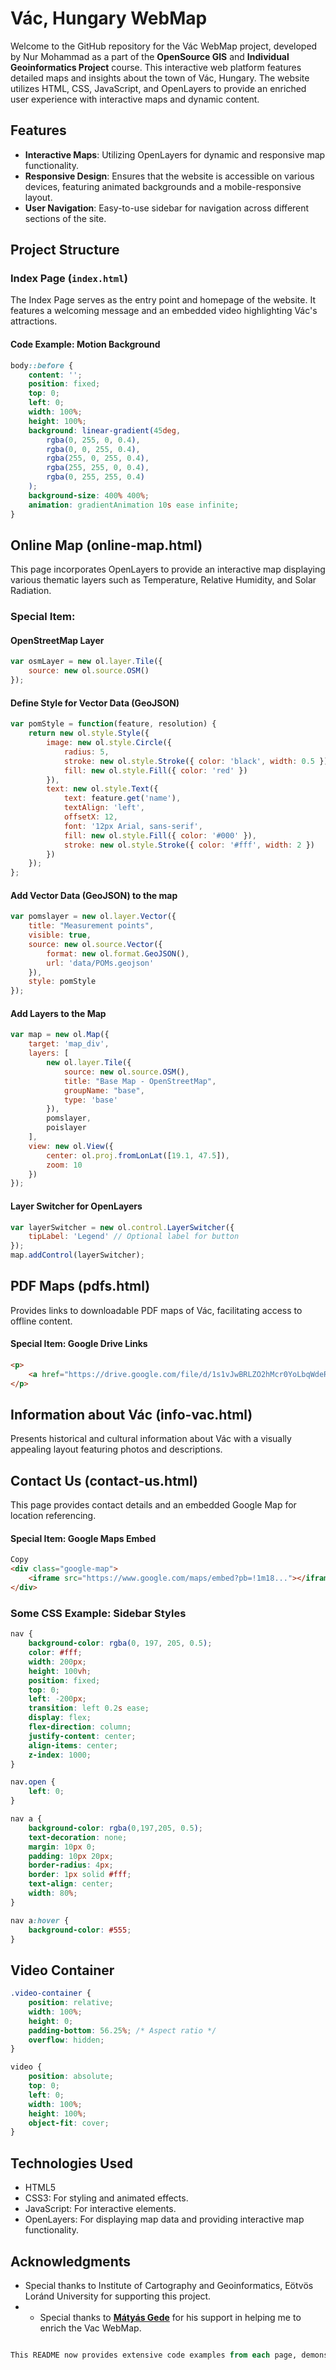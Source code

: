 # Vác, Hungary WebMap

Welcome to the GitHub repository for the Vác WebMap project, developed by Nur Mohammad as a part of the **OpenSource GIS** and **Individual Geoinformatics Project** course. This interactive web platform features detailed maps and insights about the town of Vác, Hungary. The website utilizes HTML, CSS, JavaScript, and OpenLayers to provide an enriched user experience with interactive maps and dynamic content.

## Features

- **Interactive Maps**: Utilizing OpenLayers for dynamic and responsive map functionality.
- **Responsive Design**: Ensures that the website is accessible on various devices, featuring animated backgrounds and a mobile-responsive layout.
- **User Navigation**: Easy-to-use sidebar for navigation across different sections of the site.

## Project Structure

### Index Page (`index.html`)

The Index Page serves as the entry point and homepage of the website. It features a welcoming message and an embedded video highlighting Vác's attractions.

#### Code Example: Motion Background

```css
body::before {
    content: '';
    position: fixed;
    top: 0;
    left: 0;
    width: 100%;
    height: 100%;
    background: linear-gradient(45deg,
        rgba(0, 255, 0, 0.4),
        rgba(0, 0, 255, 0.4),
        rgba(255, 0, 255, 0.4),
        rgba(255, 255, 0, 0.4),
        rgba(0, 255, 255, 0.4)
    );
    background-size: 400% 400%;
    animation: gradientAnimation 10s ease infinite;
}
```

## Online Map (online-map.html)
This page incorporates OpenLayers to provide an interactive map displaying various thematic layers such as Temperature, Relative Humidity, and Solar Radiation.

### Special Item: 
#### OpenStreetMap Layer
```javascript
var osmLayer = new ol.layer.Tile({
    source: new ol.source.OSM()
});
```
#### Define Style for Vector Data (GeoJSON)
```javascript
var pomStyle = function(feature, resolution) {
    return new ol.style.Style({
        image: new ol.style.Circle({
            radius: 5,
            stroke: new ol.style.Stroke({ color: 'black', width: 0.5 }),
            fill: new ol.style.Fill({ color: 'red' })
        }),
        text: new ol.style.Text({
            text: feature.get('name'),
            textAlign: 'left',
            offsetX: 12,
            font: '12px Arial, sans-serif',
            fill: new ol.style.Fill({ color: '#000' }),
            stroke: new ol.style.Stroke({ color: '#fff', width: 2 })
        })
    });
};
```
#### Add Vector Data (GeoJSON) to the map
```javascript
var pomslayer = new ol.layer.Vector({
    title: "Measurement points",
    visible: true,
    source: new ol.source.Vector({
        format: new ol.format.GeoJSON(),
        url: 'data/POMs.geojson'
    }),
    style: pomStyle
});
```
#### Add Layers to the Map
```javascript
var map = new ol.Map({
    target: 'map_div',
    layers: [
        new ol.layer.Tile({
            source: new ol.source.OSM(),
            title: "Base Map - OpenStreetMap",
            groupName: "base",
            type: 'base'
        }),
        pomslayer,
        poislayer
    ],
    view: new ol.View({
        center: ol.proj.fromLonLat([19.1, 47.5]),
        zoom: 10
    })
});
```

#### Layer Switcher for OpenLayers
```javascript
var layerSwitcher = new ol.control.LayerSwitcher({
    tipLabel: 'Legend' // Optional label for button
});
map.addControl(layerSwitcher);
```
## PDF Maps (pdfs.html)
Provides links to downloadable PDF maps of Vác, facilitating access to offline content.

#### Special Item: Google Drive Links
```html
<p>
    <a href="https://drive.google.com/file/d/1s1vJwBRLZO2hMcr0YoLbqWdeRXP0QNd9/view?usp=sharing" target="_blank">Touristic Map</a>
</p>
```

## Information about Vác (info-vac.html)
Presents historical and cultural information about Vác with a visually appealing layout featuring photos and descriptions.

## Contact Us (contact-us.html)
This page provides contact details and an embedded Google Map for location referencing.

#### Special Item: Google Maps Embed
```html
Copy
<div class="google-map">
    <iframe src="https://www.google.com/maps/embed?pb=!1m18..."></iframe>
</div>
```

### Some CSS Example: Sidebar Styles
```css
nav {
    background-color: rgba(0, 197, 205, 0.5);
    color: #fff;
    width: 200px;
    height: 100vh;
    position: fixed;
    top: 0;
    left: -200px;
    transition: left 0.2s ease;
    display: flex;
    flex-direction: column;
    justify-content: center;
    align-items: center;
    z-index: 1000;
}

nav.open {
    left: 0;
}

nav a {
    background-color: rgba(0,197,205, 0.5);
    text-decoration: none;
    margin: 10px 0;
    padding: 10px 20px;
    border-radius: 4px;
    border: 1px solid #fff;
    text-align: center;
    width: 80%;
}

nav a:hover {
    background-color: #555;
}
```
## Video Container
```css
.video-container {
    position: relative;
    width: 100%;
    height: 0;
    padding-bottom: 56.25%; /* Aspect ratio */
    overflow: hidden;
}

video {
    position: absolute;
    top: 0;
    left: 0;
    width: 100%;
    height: 100%;
    object-fit: cover;
}
```

## Technologies Used
-    HTML5
-    CSS3: For styling and animated effects.
-    JavaScript: For interactive elements.
-    OpenLayers: For displaying map data and providing interactive map functionality.

## Acknowledgments
- Special thanks to Institute of Cartography and Geoinformatics, Eötvös Loránd University for supporting this project.
- - Special thanks to **[Mátyás Gede](https://github.com/samanbey)** for his support in helping me to enrich the Vac WebMap.

```sql

This README now provides extensive code examples from each page, demonstrating how specific features are implemented and highlighting the project's interactivity and design choices.
```
